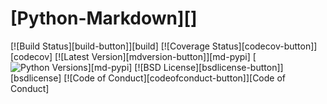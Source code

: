 [Python-Markdown][]
===================

[![Build Status][build-button]][build]
[![Coverage Status][codecov-button]][codecov]
[![Latest Version][mdversion-button]][md-pypi]
[![Python Versions][pyversion-button]][md-pypi]
[![BSD License][bsdlicense-button]][bsdlicense]
[![Code of Conduct][codeofconduct-button]][Code of Conduct]


[pyversion-button]: https://img.shields.io/pypi/pyversions/Markdown.svg
